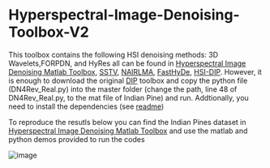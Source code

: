# Hyperspectral-Image-Denoising-Toolbox-V2
This toolbox contains the following HSI denoising methods: 3D Wavelets,FORPDN, and HyRes all can be found in
[Hyperspectral Image Denoising Matlab Toolbox](https://www.researchgate.net/publication/328027880_Hyperspectral_Image_Denoising_Matlab_Toolbox),
[SSTV](https://www.mathworks.com/matlabcentral/fileexchange/49145-mixed-noise-reduction),
[NAIRLMA](https://sites.google.com/site/rshewei/home),
[FastHyDe](https://github.com/LinaZhuang/FastHyDe_FastHyIn),
[HSI-DIP](https://github.com/acecreamu/deep-hs-prior). However, it is enough to download the original [DIP](https://github.com/DmitryUlyanov/deep-image-prior) toolbox and copy the python file (DN4Rev_Real.py) into the master folder (change the path, line 48 of DN4Rev_Real.py, to the mat file of Indian Pine) and run. Addtionally, you need to install the dependencies (see [readme](https://github.com/DmitryUlyanov/deep-image-prior)) 

To reproduce the resutls below you can find the Indian Pines dataset in [Hyperspectral Image Denoising Matlab Toolbox](https://www.researchgate.net/publication/328027880_Hyperspectral_Image_Denoising_Matlab_Toolbox) and use the matlab and python demos provided to run the codes

![image](https://user-images.githubusercontent.com/61419984/123767477-c6c7b380-d8c7-11eb-9bd0-1fa3b746351a.png)

